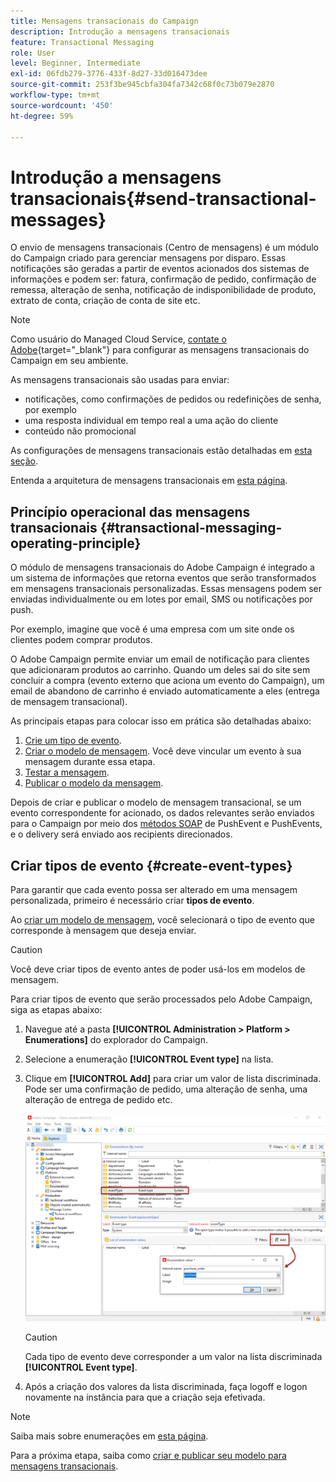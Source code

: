 ```yaml
---
title: Mensagens transacionais do Campaign
description: Introdução a mensagens transacionais
feature: Transactional Messaging
role: User
level: Beginner, Intermediate
exl-id: 06fdb279-3776-433f-8d27-33d016473dee
source-git-commit: 253f3be945cbfa304fa7342c68f0c73b079e2870
workflow-type: tm+mt
source-wordcount: '450'
ht-degree: 59%

---
```


# Introdução a mensagens transacionais{#send-transactional-messages}

O envio de mensagens transacionais (Centro de mensagens) é um módulo do Campaign criado para gerenciar mensagens por disparo. Essas notificações são geradas a partir de eventos acionados dos sistemas de informações e podem ser: fatura, confirmação de pedido, confirmação de remessa, alteração de senha, notificação de indisponibilidade de produto, extrato de conta, criação de conta de site etc.

>[!NOTE]
>
>Como usuário do Managed Cloud Service, [contate o Adobe](../start/campaign-faq.md#support){target="_blank"} para configurar as mensagens transacionais do Campaign em seu ambiente.

As mensagens transacionais são usadas para enviar:

* notificações, como confirmações de pedidos ou redefinições de senha, por exemplo
* uma resposta individual em tempo real a uma ação do cliente
* conteúdo não promocional

As configurações de mensagens transacionais estão detalhadas em [esta seção](../config/transactional-msg-settings.md).

Entenda a arquitetura de mensagens transacionais em [esta página](../architecture/architecture.md#transac-msg-archi).

## Princípio operacional das mensagens transacionais {#transactional-messaging-operating-principle}

O módulo de mensagens transacionais do Adobe Campaign é integrado a um sistema de informações que retorna eventos que serão transformados em mensagens transacionais personalizadas. Essas mensagens podem ser enviadas individualmente ou em lotes por email, SMS ou notificações por push.

Por exemplo, imagine que você é uma empresa com um site onde os clientes podem comprar produtos.

O Adobe Campaign permite enviar um email de notificação para clientes que adicionaram produtos ao carrinho. Quando um deles sai do site sem concluir a compra (evento externo que aciona um evento do Campaign), um email de abandono de carrinho é enviado automaticamente a eles (entrega de mensagem transacional).

As principais etapas para colocar isso em prática são detalhadas abaixo:

1. [Crie um tipo de evento](#create-event-types).
1. [Criar o modelo de mensagem](transactional-template.md#create-message-template). Você deve vincular um evento à sua mensagem durante essa etapa.
1. [Testar a mensagem](transactional-template.md#test-message-template).
1. [Publicar o modelo da mensagem](transactional-template.md#publish-message-template).

Depois de criar e publicar o modelo de mensagem transacional, se um evento correspondente for acionado, os dados relevantes serão enviados para o Campaign por meio dos [métodos SOAP](../send/event-description.md) de PushEvent e PushEvents, e o delivery será enviado aos recipients direcionados.

## Criar tipos de evento {#create-event-types}

Para garantir que cada evento possa ser alterado em uma mensagem personalizada, primeiro é necessário criar **tipos de evento**.

Ao [criar um modelo de mensagem](#create-message-template), você selecionará o tipo de evento que corresponde à mensagem que deseja enviar.

>[!CAUTION]
>
>Você deve criar tipos de evento antes de poder usá-los em modelos de mensagem.

Para criar tipos de evento que serão processados pelo Adobe Campaign, siga as etapas abaixo:

1. Navegue até a pasta **[!UICONTROL Administration > Platform > Enumerations]** do explorador do Campaign.
1. Selecione a enumeração **[!UICONTROL Event type]** na lista.
1. Clique em **[!UICONTROL Add]** para criar um valor de lista discriminada. Pode ser uma confirmação de pedido, uma alteração de senha, uma alteração de entrega de pedido etc.

   ![](assets/messagecenter_eventtype_enum_001.png)

   >[!CAUTION]
   >
   >Cada tipo de evento deve corresponder a um valor na lista discriminada **[!UICONTROL Event type]**.

1. Após a criação dos valores da lista discriminada, faça logoff e logon novamente na instância para que a criação seja efetivada.

>[!NOTE]
>
>Saiba mais sobre enumerações em [esta página](../../v8/config/ui-settings.md#enumerations).

Para a próxima etapa, saiba como [criar e publicar seu modelo para mensagens transacionais](transactional-template.md).
